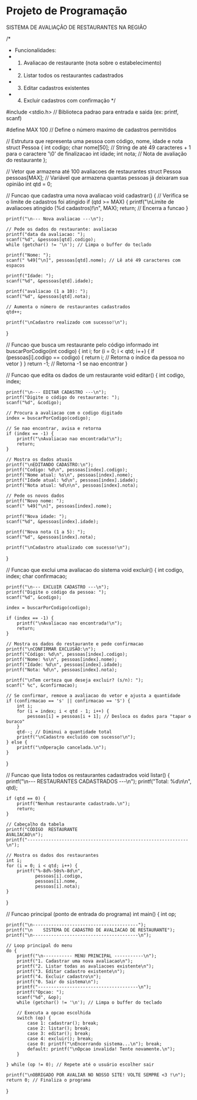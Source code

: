 # Projeto de Programação 
SISTEMA DE AVALIAÇÃO DE RESTAURANTES NA REGIÃO 

/*
 * Funcionalidades:
 * 1. Avaliacao de restaurante (nota sobre o estabelecimento)
 * 2. Listar todos os restaurantes cadastrados
 * 3. Editar cadastros existentes
 * 4. Excluir cadastros com confirmação
 */

#include <stdio.h>  // Biblioteca padrao para entrada e saida (ex: printf, scanf)

#define MAX 100  // Define o número maximo de cadastros permitidos

// Estrutura que representa uma pessoa com código, nome, idade e nota
struct Pessoa {
    int codigo;
    char nome[50];  // String de até 49 caracteres + 1 para o caractere '\0' de finalizacao
    int idade;
    int nota;       // Nota de avaliação do restaurante
};

// Vetor que armazena até 100 avaliacoes de restaurantes
struct Pessoa pessoas[MAX];
// Variável que armazena quantas pessoas já deixaram sua opinião
int qtd = 0;

// Funcao que cadastra uma nova avaliacao
void cadastrar() {
    // Verifica se o limite de cadastros foi atingido
    if (qtd >= MAX) {
        printf("\nLimite de avaliacoes atingido (%d cadastros)!\n", MAX);
        return; // Encerra a funcao
    }

    printf("\n--- Nova avaliacao ---\n");

    // Pede os dados do restaurante: avaliacao
    printf("data da avaliacao: ");
    scanf("%d", &pessoas[qtd].codigo);
    while (getchar() != '\n'); // Limpa o buffer do teclado

    printf("Nome: ");
    scanf(" %49[^\n]", pessoas[qtd].nome); // Lê até 49 caracteres com espacos

    printf("Idade: ");
    scanf("%d", &pessoas[qtd].idade);

    printf("avaliacao (1 a 10): ");
    scanf("%d", &pessoas[qtd].nota);

    // Aumenta o número de restaurantes cadastrados
    qtd++;

    printf("\nCadastro realizado com sucesso!\n");
}

// Funcao que busca um restaurante pelo código informado
int buscarPorCodigo(int codigo) {
    int i;
    for (i = 0; i < qtd; i++) {
        if (pessoas[i].codigo == codigo) {
            return i; // Retorna o índice da pessoa no vetor
        }
    }
    return -1; // Retorna -1 se nao encontrar
}

// Funcao que edita os dados de um restaurante
void editar() {
    int codigo, index;

    printf("\n--- EDITAR CADASTRO ---\n");
    printf("Digite o código do restaurante: ");
    scanf("%d", &codigo);

    // Procura a avaliacao com o codigo digitado
    index = buscarPorCodigo(codigo);

    // Se nao encontrar, avisa e retorna
    if (index == -1) {
        printf("\nAvaliacao nao encontrada!\n");
        return;
    }

    // Mostra os dados atuais
    printf("\nEDITANDO CADASTRO:\n");
    printf("Codigo: %d\n", pessoas[index].codigo);
    printf("Nome atual: %s\n", pessoas[index].nome);
    printf("Idade atual: %d\n", pessoas[index].idade);
    printf("Nota atual: %d\n\n", pessoas[index].nota);

    // Pede os novos dados
    printf("Novo nome: ");
    scanf(" %49[^\n]", pessoas[index].nome);

    printf("Nova idade: ");
    scanf("%d", &pessoas[index].idade);

    printf("Nova nota (1 a 5): ");
    scanf("%d", &pessoas[index].nota);

    printf("\nCadastro atualizado com sucesso!\n");
}

// Funcao que exclui uma avaliacao do sistema
void excluir() {
    int codigo, index;
    char confirmacao;

    printf("\n--- EXCLUIR CADASTRO ---\n");
    printf("Digite o código da pessoa: ");
    scanf("%d", &codigo);

    index = buscarPorCodigo(codigo);

    if (index == -1) {
        printf("\nAvaliacao nao encontrada!\n");
        return;
    }

    // Mostra os dados do restaurante e pede confirmacao
    printf("\nCONFIRMAR EXCLUSÃO:\n");
    printf("Código: %d\n", pessoas[index].codigo);
    printf("Nome: %s\n", pessoas[index].nome);
    printf("Idade: %d\n", pessoas[index].idade);
    printf("Nota: %d\n", pessoas[index].nota);

    printf("\nTem certeza que deseja excluir? (s/n): ");
    scanf(" %c", &confirmacao);

    // Se confirmar, remove a avaliacao do vetor e ajusta a quantidade
    if (confirmacao == 's' || confirmacao == 'S') {
        int i;
        for (i = index; i < qtd - 1; i++) {
            pessoas[i] = pessoas[i + 1]; // Desloca os dados para "tapar o buraco"
        }
        qtd--; // Diminui a quantidade total
        printf("\nCadastro excluído com sucesso!\n");
    } else {
        printf("\nOperação cancelada.\n");
    }
}

// Funcao que lista todos os restaurantes cadastrados
void listar() {
    printf("\n--- RESTAURANTES CADASTRADOS ---\n");
    printf("Total: %d\n\n", qtd);

    if (qtd == 0) {
        printf("Nenhum restaurante cadastrado.\n");
        return;
    }

    // Cabeçalho da tabela
    printf("CÓDIGO  RESTAURANTE                                       AVALIACAO\n");
    printf("-------------------------------------------------------------\n");

    // Mostra os dados dos restaurantes
    int i;
    for (i = 0; i < qtd; i++) {
        printf("%-8d%-50s%-8d\n",
               pessoas[i].codigo,
               pessoas[i].nome,
               pessoas[i].nota);
    }
}

// Funcao principal (ponto de entrada do programa)
int main() {
    int op;

    printf("\n----------------------------------------");
    printf("\n    SISTEMA DE CADASTRO DE AVALIACAO DE RESTAURANTE");
    printf("\n----------------------------------------\n");

    // Loop principal do menu
    do {
        printf("\n----------- MENU PRINCIPAL -----------\n");
        printf("1. Cadastrar uma nova avaliacao\n");
        printf("2. Listar todas as avaliacoes existente\n");
        printf("3. Editar cadastro existente\n");
        printf("4. Excluir cadastro\n");
        printf("0. Sair do sistema\n");
        printf("--------------------------------------\n");
        printf("Opcao: ");
        scanf("%d", &op);
        while (getchar() != '\n'); // Limpa o buffer do teclado

        // Executa a opcao escolhida
        switch (op) {
            case 1: cadastrar(); break;
            case 2: listar(); break;
            case 3: editar(); break;
            case 4: excluir(); break;
            case 0: printf("\nEncerrando sistema...\n"); break;
            default: printf("\nOpcao invalida! Tente novamente.\n");
        }

    } while (op != 0); // Repete até o usuário escolher sair

    printf("\nOBRIGADO POR AVALIAR NO NOSSO SITE! VOLTE SEMPRE <3 !\n");
    return 0; // Finaliza o programa
}

